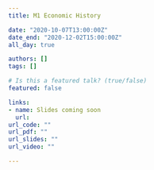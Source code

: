 ```yaml
---
title: M1 Economic History

date: "2020-10-07T13:00:00Z"
date_end: "2020-12-02T15:00:00Z"
all_day: true

authors: []
tags: []

# Is this a featured talk? (true/false)
featured: false

links:
- name: Slides coming soon
  url: 
url_code: ""
url_pdf: ""
url_slides: ""
url_video: ""

---
```

